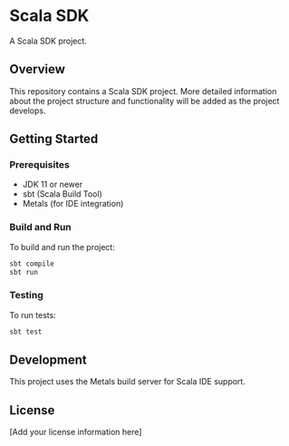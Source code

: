 # Scala SDK

A Scala SDK project.

## Overview

This repository contains a Scala SDK project. More detailed information about the project structure and functionality will be added as the project develops.

## Getting Started

### Prerequisites

- JDK 11 or newer
- sbt (Scala Build Tool)
- Metals (for IDE integration)

### Build and Run

To build and run the project:

```bash
sbt compile
sbt run
```

### Testing

To run tests:

```bash
sbt test
```

## Development

This project uses the Metals build server for Scala IDE support.

## License

[Add your license information here]
